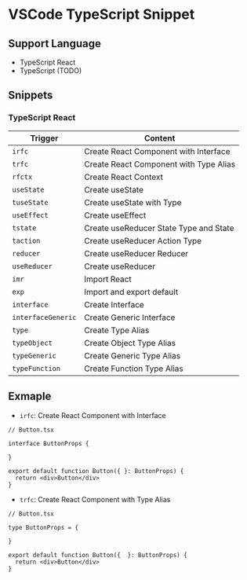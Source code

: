 # VSCode TypeScript Snippet

## Support Language
- TypeScript React
- TypeScript (TODO)

## Snippets
### TypeScript React
Trigger | Content
--- | ---
`irfc` | Create React Component with Interface
`trfc` | Create React Component with Type Alias
`rfctx` | Create React Context
`useState` | Create useState
`tuseState` | Create useState with Type
`useEffect` | Create useEffect
`tstate` | Create useReducer State Type and State
`taction` | Create useReducer Action Type
`reducer` | Create useReducer Reducer
`useReducer` | Create useReducer
`imr` | Import React
`exp` | Import and export default
`interface` | Create Interface
`interfaceGeneric` | Create Generic Interface
`type` | Create Type Alias
`typeObject` | Create Object Type Alias
`typeGeneric` | Create Generic Type Alias
`typeFunction` | Create Function Type Alias

## Exmaple

- `irfc`: Create React Component with Interface

```tsx
// Button.tsx

interface ButtonProps {

}

export default function Button({ }: ButtonProps) {
  return <div>Button</div>
}
```

- `trfc`: Create React Component with Type Alias


```tsx
// Button.tsx

type ButtonProps = {

}

export default function Button({  }: ButtonProps) {
  return <div>Button</div>
}
```

